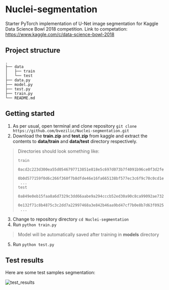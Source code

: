 # Nuclei-segmentation

Starter PyTorch implementation of U-Net image segmentation for Kaggle Data Science Bowl 2018 competition. Link to competation: https://www.kaggle.com/c/data-science-bowl-2018

## Project structure
```
.
├── data
│   ├── train
│   └── test
├── data.py           
├── model.py
├── test.py
├── train.py
└── README.md
```

## Getting started

1. As per usual, open terminal and clone repository `git clone https://github.com/bvezilic/Nuclei-segmentation.git`
2. Download the **train.zip** and **test.zip** from kaggle and extract the contents to **data/train** and **data/test** directory respectively.
> Directories should look something like:
>```
>train  
>  0acd2c223d300ea55d0546797713851e818e5c697d073b7f4091b96ce0f3d2fe
>  0b0d577159f0d6c266f360f7b8dfde46e16fa665138bf577ec3c6f9c70c0cd1e
>  ...
>test
>  0a849e0eb15faa8a6d7329c3dd66aabe9a294cccb52ed30a90c8ca99092ae732
>  0e132f71c8b4875c3c2dd7a22997468a3e842b46aa9bd47cf7b0e8b7d63f0925
>  ...
>```
3. Change to repository directory `cd Nuclei-segmentation`
4. Run `python train.py`
> Model will be automatically saved after training in **models** directory
5. Run `python test.py`

## Test results

Here are some test samples segmentation:

![test_results](https://user-images.githubusercontent.com/16206648/38512364-5bb56d12-3c2b-11e8-928b-2918080ae4f6.png)



